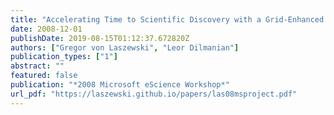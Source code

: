 ```yaml
---
title: "Accelerating Time to Scientific Discovery with a Grid-Enhanced Microsoft Project"
date: 2008-12-01
publishDate: 2019-08-15T01:12:37.672820Z
authors: ["Gregor von Laszewski", "Leor Dilmanian"]
publication_types: ["1"]
abstract: ""
featured: false
publication: "*2008 Microsoft eScience Workshop*"
url_pdf: "https://laszewski.github.io/papers/las08msproject.pdf"
---
```


